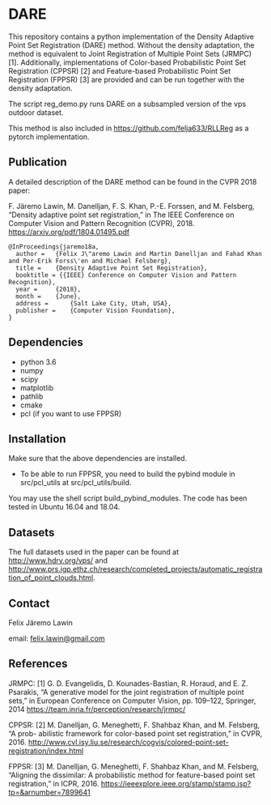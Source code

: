 
# DARE
This repository contains a python implementation of the Density Adaptive Point Set Registration (DARE) method. Without the density adaptation, the method is equivalent to Joint Registration of Multiple Point Sets (JRMPC) [1]. Additionally, implementations of Color-based Probabilistic Point Set Registration (CPPSR) [2] and Feature-based Probabilistic Point Set Registration (FPPSR) [3] are provided and can be run together with the density adaptation. 

The script reg_demo.py runs DARE on a subsampled version of the vps outdoor dataset. 

This method is also included in <https://github.com/felja633/RLLReg> as a pytorch implementation.

## Publication
A detailed description of the DARE method can be found in the CVPR 2018 paper:

F. Järemo Lawin, M. Danelljan, F. S. Khan, P.-E. Forssen, and M. Felsberg, “Density adaptive point set registration,” in The IEEE Conference on Computer Vision and Pattern Recognition (CVPR), 2018.
<https://arxiv.org/pdf/1804.01495.pdf>

    @InProceedings{jaremo18a,
      author = 	 {Felix J\"aremo Lawin and Martin Danelljan and Fahad Khan and Per-Erik Forss\'en and Michael Felsberg},
      title = 	 {Density Adaptive Point Set Registration},
      booktitle = {{IEEE} Conference on Computer Vision and Pattern Recognition},
      year = 	 {2018},
      month = 	 {June},
      address = 	 {Salt Lake City, Utah, USA},
      publisher =    {Computer Vision Foundation},
    }

## Dependencies
* python 3.6
* numpy
* scipy
* matplotlib
* pathlib
* cmake
* pcl (if you want to use FPPSR)

## Installation
Make sure that the above dependencies are installed. 
 
* To be able to run FPPSR, you need to build the pybind module in src/pcl_utils at src/pcl_utils/build. 

You may use the shell script build_pybind_modules. The code has been tested in Ubuntu 16.04 and 18.04.

## Datasets
The full datasets used in the paper can be found at <http://www.hdrv.org/vps/> and <http://www.prs.igp.ethz.ch/research/completed_projects/automatic_registration_of_point_clouds.html>.

## Contact
Felix Järemo Lawin

email: felix.lawin@gmail.com

## References
JRMPC:
[1] G. D. Evangelidis, D. Kounades-Bastian, R. Horaud, and E. Z. Psarakis,
“A generative model for the joint registration of multiple point sets,” in
European Conference on Computer Vision, pp. 109–122, Springer, 2014
<https://team.inria.fr/perception/research/jrmpc/>

CPPSR:
[2] M. Danelljan, G. Meneghetti, F. Shahbaz Khan, and M. Felsberg, “A prob-
abilistic framework for color-based point set registration,” in CVPR, 2016.
<http://www.cvl.isy.liu.se/research/cogvis/colored-point-set-registration/index.html>

FPPSR:
[3] M. Danelljan, G. Meneghetti, F. Shahbaz Khan, and M. Felsberg, “Aligning
the dissimilar: A probabilistic method for feature-based point set 
registration,” in ICPR, 2016.
<https://ieeexplore.ieee.org/stamp/stamp.jsp?tp=&arnumber=7899641>


